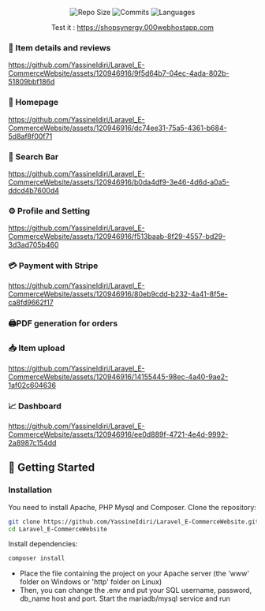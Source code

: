 <div align="center">
    
![Repo Size](https://img.shields.io/github/repo-size/YassineIdiri/Laravel_E-CommerceWebsite.svg)
![Commits](https://img.shields.io/github/commit-activity/m/YassineIdiri/Laravel_E-CommerceWebsite.svg)
![Languages](https://img.shields.io/github/languages/top/YassineIdiri/Laravel_E-CommerceWebsite.svg)

Test it : https://shopsynergy.000webhostapp.com
</div>

### 📄 Item details and reviews

https://github.com/YassineIdiri/Laravel_E-CommerceWebsite/assets/120946916/9f5d64b7-04ec-4ada-802b-51809bbf186d


### 🛒 Homepage

https://github.com/YassineIdiri/Laravel_E-CommerceWebsite/assets/120946916/dc74ee31-75a5-4361-b684-5d8af8f00f71

### 🔎 Search Bar

https://github.com/YassineIdiri/Laravel_E-CommerceWebsite/assets/120946916/b0da4df9-3e46-4d6d-a0a5-ddcd4b7600d4

### ⚙️ Profile and Setting

https://github.com/YassineIdiri/Laravel_E-CommerceWebsite/assets/120946916/f513baab-8f29-4557-bd29-3d3ad705b460

### 💳 Payment with Stripe

https://github.com/YassineIdiri/Laravel_E-CommerceWebsite/assets/120946916/80eb9cdd-b232-4a41-8f5e-ca8fd9662f17

### 🖨️PDF generation for orders


### 📥 Item upload 

https://github.com/YassineIdiri/Laravel_E-CommerceWebsite/assets/120946916/14155445-98ec-4a40-9ae2-1af02c604636

### 📈 Dashboard

https://github.com/YassineIdiri/Laravel_E-CommerceWebsite/assets/120946916/ee0d889f-4721-4e4d-9992-2a8987c154dd


## 🚀 Getting Started

### Installation
You need to install Apache, PHP Mysql and Composer.
Clone the repository:
``` bash
git clone https://github.com/YassineIdiri/Laravel_E-CommerceWebsite.git
cd Laravel_E-CommerceWebsite
```

Install dependencies:
```bash
composer install
```

- Place the file containing the project on your Apache server (the 'www' folder on Windows or 'http' folder on Linux)
- Then, you can change the .env and put your SQL username, password, db_name host and port. Start the mariadb/mysql service and run


